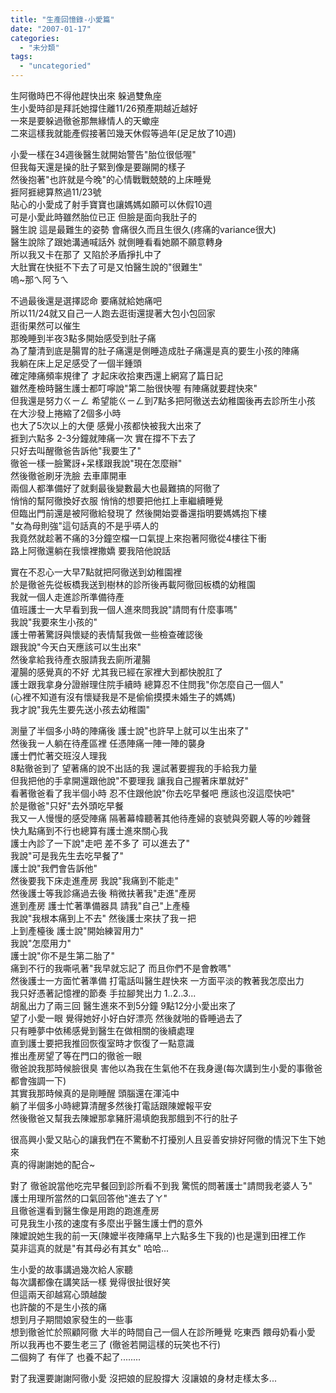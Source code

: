 ```yaml
---
title: "生產回憶錄-小愛篇"
date: "2007-01-17"
categories: 
  - "未分類"
tags: 
  - "uncategoried"
---
```


生阿徹時巴不得他趕快出來 躲過雙魚座  
生小愛時卻是拜託她撐住離11/26預產期越近越好  
一來是要躲過徹爸那無緣情人的天蠍座  
二來這樣我就能產假接著凹幾天休假等過年(足足放了10週)

小愛一樣在34週後醫生就開始警告"胎位很低喔"  
但我每天還是操的肚子緊到像是要蹦開的樣子  
然後抱著"也許就是今晚"的心情戰戰兢兢的上床睡覺  
捱阿捱總算熬過11/23號  
貼心的小愛成了射手寶寶也讓媽媽如願可以休假10週  
可是小愛此時雖然胎位已正 但臉是面向我肚子的  
醫生說 這是最難生的姿勢 會痛很久而且生很久(疼痛的variance很大)  
醫生說除了跟她溝通喊話外 就側睡看看她願不願意轉身  
所以我又卡在那了 又陷於矛盾掙扎中了  
大肚實在快挺不下去了可是又怕醫生說的"很難生"   
嗚~那ㄟ阿ㄋㄟ

不過最後還是選擇認命 要痛就給她痛吧  
所以11/24就又自己一人跑去逛街還提著大包小包回家  
逛街果然可以催生  
那晚睡到半夜3點多開始感受到肚子痛  
為了釐清到底是腸胃的肚子痛還是側睡造成肚子痛還是真的要生小孩的陣痛  
我躺在床上足足感受了一個半鍾頭  
確定陣痛頻率規律了 才起床收拾東西還上網寫了篇日記  
雖然產檢時醫生護士都叮嚀說"第二胎很快喔 有陣痛就要趕快來"  
但我還是努力ㄍㄧㄥ 希望能ㄍㄧㄥ到7點多把阿徹送去幼稚園後再去診所生小孩  
在大沙發上捲縮了2個多小時  
也大了5次以上的大便 感覺小孩都快被我大出來了  
捱到六點多 2-3分鐘就陣痛一次 實在撐不下去了  
只好去叫醒徹爸告訴他"我要生了"  
徹爸一樣一臉驚訝+呆樣跟我說"現在怎麼辦"  
然後徹爸刷牙洗臉 去車庫開車  
兩個人都準備好了就剩最後變數最大也最難搞的阿徹了  
悄悄的幫阿徹換好衣服 悄悄的想要把他扛上車繼續睡覺  
但臨出門前還是被阿徹給發現了 然後開始耍番還指明要媽媽抱下樓  
"女為母則強"這句話真的不是乎哢人的  
我竟然就趁著不痛的3分鐘空檔一口氣提上來抱著阿徹從4樓往下衝  
路上阿徹還躺在我懷裡撒嬌 要我陪他說話

實在不忍心一大早7點就把阿徹送到幼稚園裡  
於是徹爸先從板橋我送到樹林的診所後再載阿徹回板橋的幼稚園  
我就一個人走進診所準備待產  
值班護士一大早看到我一個人進來問我說"請問有什麼事嗎"  
我說"我要來生小孩的"  
護士帶著驚訝與懷疑的表情幫我做一些檢查確認後  
跟我說"今天白天應該可以生出來"  
然後拿給我待產衣服請我去廁所灌腸  
灌腸的感覺真的不好 尤其我已經在家裡大到都快脫肛了  
護士跟我拿身分證辦理住院手續時 總算忍不住問我"你怎麼自己一個人"  
(心裡不知道有沒有懷疑我是不是偷偷摸摸未婚生子的媽媽)  
我才說"我先生要先送小孩去幼稚園"

測量了半個多小時的陣痛後 護士說"也許早上就可以生出來了"  
然後我ㄧ人躺在待產區裡 任憑陣痛一陣一陣的襲身  
護士們忙著交班沒人理我  
8點徹爸到了 望著痛的說不出話的我 還試著要握我的手給我力量  
但我把他的手拿開還跟他說"不要理我 讓我自己握著床單就好"  
看著徹爸看了我半個小時 忍不住跟他說"你去吃早餐吧 應該也沒這麼快吧"  
於是徹爸"只好"去外頭吃早餐  
我又一人慢慢的感受陣痛 隔著幕幃聽著其他待產婦的哀號與旁觀人等的吵雜聲  
快九點痛到不行也總算有護士進來關心我  
護士內診了一下說"走吧 差不多了 可以進去了"  
我說"可是我先生去吃早餐了"  
護士說"我們會告訴他"  
然後要我下床走進產房 我說"我痛到不能走"  
然後護士等我診痛過去後 稍微扶著我"走進"產房  
進到產房 護士忙著準備器具 請我"自己"上產檯  
我說"我根本痛到上不去" 然後護士來扶了我ㄧ把  
上到產檯後 護士說"開始練習用力"  
我說"怎麼用力"  
護士說"你不是生第二胎了"  
痛到不行的我嘶吼著"我早就忘記了 而且你們不是會教嗎"  
然後護士一方面忙著準備 打電話叫醫生趕快來 一方面平淡的教著我怎麼出力  
我只好憑著記憶裡的節奏 手拉腳凳出力 1..2..3...  
胡亂出力了兩三回 醫生進來不到5分鐘 9點12分小愛出來了  
望了小愛一眼 覺得她好小好白好漂亮 然後就啪的昏睡過去了  
只有睡夢中依稀感覺到醫生在做相關的後續處理  
直到護士要把我推回恢復室時才恢復了一點意識  
推出產房望了等在門口的徹爸一眼  
徹爸說我那時候臉很臭 害他以為我在生氣他不在我身邊(每次講到生小愛的事徹爸都會強調一下)  
其實我那時候真的是剛睡醒 頭腦還在渾沌中  
躺了半個多小時總算清醒多然後打電話跟陳嬤報平安  
然後徹爸又幫我去陳嬤那拿豬肝湯填飽我那餓到不行的肚子

很高興小愛又貼心的讓我們在不驚動不打擾別人且妥善安排好阿徹的情況下生下她來  
真的得謝謝她的配合~

對了 徹爸說當他吃完早餐回到診所看不到我 驚慌的問著護士"請問我老婆人ㄋ"  
護士用理所當然的口氣回答他"進去了ㄚ"  
且徹爸還看到醫生像是用跑的跑進產房  
可見我生小孩的速度有多麼出乎醫生護士們的意外  
陳嬤說她生我的前一天(陳嬤半夜陣痛早上六點多生下我的)也是還到田裡工作  
莫非這真的就是"有其母必有其女" 哈哈...

生小愛的故事講過幾次給人家聽  
每次講都像在講笑話一樣 覺得很扯很好笑  
但這兩天卻越寫心頭越酸  
也許酸的不是生小孩的痛  
想到月子期間娘家發生的一些事  
想到徹爸忙於照顧阿徹 大半的時間自己一個人在診所睡覺 吃東西 餵母奶看小愛  
所以我再也不要生老三了 (徹爸若開這樣的玩笑也不行)  
二個夠了 有伴了 也養不起了........  
  
對了我還要謝謝阿徹小愛 沒把娘的屁股撐大 沒讓娘的身材走樣太多...
